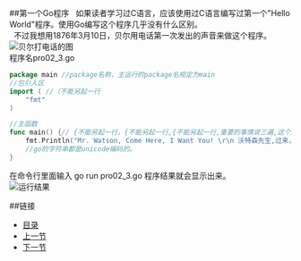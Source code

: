 ##第一个Go程序
&nbsp;&nbsp;如果读者学习过C语言，应该使用过C语言编写过第一个"Hello World"程序。使用Go编写这个程序几乎没有什么区别。<br />
&nbsp;&nbsp;不过我想用1876年3月10日，贝尔用电话第一次发出的声音来做这个程序。<br />
![贝尔打电话的图](https://github.com/sunnygocms/gobook/blob/master/src/go_lang_base/02/alexander_graham_bell_500px.jpg) <br />
程序名pro02_3.go
```go
package main //package名称，主运行的package名规定为main
//包引入区 
import ( //（不能另起一行
	"fmt"
)

//主函数
func main() {// {不能另起一行，{不能另起一行,{不能另起一行,重要的事情说三遍,这个是go的强制规定，
	fmt.Println("Mr. Watson, Come Here, I Want You! \r\n 沃特森先生,过来，我想见你！") //March 10, 1876: ‘Mr. Watson, Come Here … ‘
	//go的字符串都是unicode编码的。
}
```

在命令行里面输入 go run pro02_3.go
程序结果就会显示出来。<br />
![运行结果](https://github.com/sunnygocms/gobook/blob/master/src/go_lang_base/02/02_3.png)


##链接
- [目录](https://github.com/sunnygocms/gobook/blob/master/menu.md)
- [上一节](https://github.com/sunnygocms/gobook/blob/master/go_lang_base/02.2.md)
- [下一节](https://github.com/sunnygocms/gobook/blob/master/go_lang_base/02.4.md)